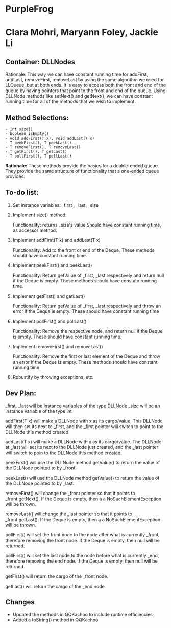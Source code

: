 # PurpleFrog
# Clara Mohri, Maryann Foley, Jackie Li

## Container: DLLNodes
Rationale: This way we can have constant running time for addFirst, addLast, removeFirst, removeLast by using the same algorithm we used for LLQueue, but at both ends. It is easy to access both the front and end of the queue by having pointers that point to the front and end of the queue. Using DLLNode methods like setNext() and getNext(), we can have constant running time for all of the methods that we wish to implement.

## Method Selections: 

```
- int size()
- boolean isEmpty()
- void addFirst(T x), void addLast(T x)
- T peekFirst(), T peekLast()
- T removeFirst(), T removeLast()
- T getFirst(), T getLast()
- T pollFirst(), T pollLast()
````

__Rationale:__ These methods provide the basics for a double-ended queue. They provide the same structure of functionality that a one-ended queue provides. 

## To-do list: 
1. Set instance variables: \_first , \_last, \_size
2. Implement size() method: 
    
    Functionality: returns \_size's value
    Should have constant running time, as accessor method.
3. Implement addFirst(T x) and addLast(T x)
    
    Functionality: Add to the front or end of the Deque.
    These methods should have constant running time. 
4. Implement peekFirst() and peekLast()
    
    Functionality: Return getValue of \_first, \_last respectively and return null if the Deque is empty.
    These methods should have constatn running time.
5. Implement getFirst() and getLast()
     
     Functionality: Return getValue of \_first, \_last respectively and throw an error if the Deque is empty. 
     These should have constant running time        
6. Implement pollFirst() and pollLast()
     
     Functionality: Remove the respective node, and return null if the Deque is empty.
     These should have constant running time. 
7. Implement removeFirst() and removeLast()
     
     Functionality: Remove the first or last element of the Deque and throw an error if the Deque is empty.
     These methods should have constant running time. 
8. Robustify by throwing exceptions, etc.

## Dev Plan: 
\_first, \_last will be instance variables of the type DLLNode<T>
\_size will be an instance variable of the type int

addFirst(T x) will make a DLLNode<T> with x as its cargo/value. This DLLNode<T> will then set its next to _first, and the _first pointer will switch to point to the DLLNode<T> this method created.

addLast(T x) will make a DLLNode<T> with x as its cargo/value. The DLLNode<T> at _last will set its next to the DLLNode<T> just created, and the _last pointer will switch to poin to the DLLNode<T> this method created.
    
peekFirst() will use the DLLNode method getValue() to return the value of the DLLNode<T> pointed to by _front.
    
peekLast() will use the DLLNode method getValue() to return the value of the DLLNode<T> pointed to by _last.
    
removeFirst() will change the \_front pointer so that it points to \_front.getNext(). If the Deque is empty, then a a NoSuchElementException will be thrown.

removeLast() will change the \_last pointer so that it points to \_front.getLast(). If the Deque is empty, then a a NoSuchElementException will be thrown.

pollFirst() will set the front node to the node after what is currently \_front, therefore removing the front node. If the Deque is empty, then null will be returned.

pollFirst() will set the last node to the node before what is currently \_end, therefore removing the end node. If the Deque is empty, then null will be returned.

getFirst() will return the cargo of the \_front node.

getLast() will return the cargo of the \_end node.

## Changes

* Updated the methods in QQKachoo to include runtime efficiencies
* Added a toString() method in QQKachoo
